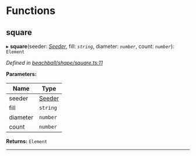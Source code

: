 

# Functions

<a id="square"></a>

##  square

▸ **square**(seeder: *[Seeder](_beachball_types_.md#seeder)*, fill: *`string`*, diameter: *`number`*, count: *`number`*): `Element`

*Defined in [beachball/shape/square.ts:11](https://github.com/polkadot-js/ui/blob/e3edfd3/packages/ui-identicon/src/beachball/shape/square.ts#L11)*

**Parameters:**

| Name | Type |
| ------ | ------ |
| seeder | [Seeder](_beachball_types_.md#seeder) |
| fill | `string` |
| diameter | `number` |
| count | `number` |

**Returns:** `Element`

___

